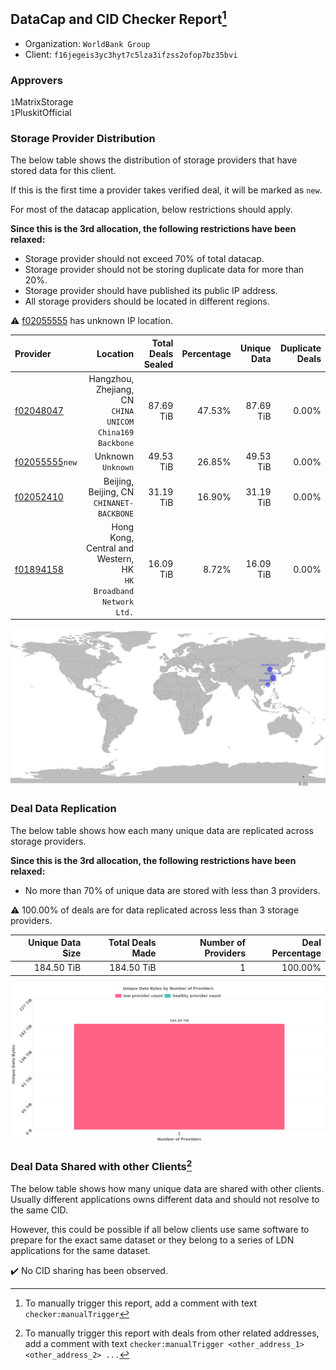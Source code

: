 ## DataCap and CID Checker Report[^1]
 - Organization: `WorldBank Group`
 - Client: `f16jegeis3yc3hyt7c5lza3ifzss2ofop7bz35bvi`
### Approvers
`1`MatrixStorage<br/>`1`PluskitOfficial

### Storage Provider Distribution
The below table shows the distribution of storage providers that have stored data for this client.

If this is the first time a provider takes verified deal, it will be marked as `new`.

For most of the datacap application, below restrictions should apply.

**Since this is the 3rd allocation, the following restrictions have been relaxed:**
 - Storage provider should not exceed 70% of total datacap.
 - Storage provider should not be storing duplicate data for more than 20%.
 - Storage provider should have published its public IP address.
 - All storage providers should be located in different regions.

⚠️ [f02055555](https://filfox.info/en/address/f02055555) has unknown IP location.

| Provider                                                    |                                                           Location | Total Deals Sealed | Percentage | Unique Data | Duplicate Deals |
| :---------------------------------------------------------- | -----------------------------------------------------------------: | -----------------: | ---------: | ----------: | --------------: |
| [f02048047](https://filfox.info/en/address/f02048047)       |        Hangzhou, Zhejiang, CN<br/>`CHINA UNICOM China169 Backbone` |          87.69 TiB |     47.53% |   87.69 TiB |           0.00% |
| [f02055555](https://filfox.info/en/address/f02055555)`new`  |                                              Unknown<br/>`Unknown` |          49.53 TiB |     26.85% |   49.53 TiB |           0.00% |
| [f02052410](https://filfox.info/en/address/f02052410)       |                       Beijing, Beijing, CN<br/>`CHINANET-BACKBONE` |          31.19 TiB |     16.90% |   31.19 TiB |           0.00% |
| [f01894158](https://filfox.info/en/address/f01894158)       | Hong Kong, Central and Western, HK<br/>`HK Broadband Network Ltd.` |          16.09 TiB |      8.72% |   16.09 TiB |           0.00% |

<img src="https://raw.githubusercontent.com/data-preservation-programs/filplus-checker-assets/main/filecoin-project/filecoin-plus-large-datasets/issues/1587/1678896286614.png"/>

### Deal Data Replication
The below table shows how each many unique data are replicated across storage providers.


**Since this is the 3rd allocation, the following restrictions have been relaxed:**
- No more than 70% of unique data are stored with less than 3 providers.

⚠️ 100.00% of deals are for data replicated across less than 3 storage providers.

| Unique Data Size | Total Deals Made | Number of Providers | Deal Percentage |
| ---------------: | ---------------: | ------------------: | --------------: |
|       184.50 TiB |       184.50 TiB |                   1 |         100.00% |

<img src="https://raw.githubusercontent.com/data-preservation-programs/filplus-checker-assets/main/filecoin-project/filecoin-plus-large-datasets/issues/1587/1678896287455.png"/>

### Deal Data Shared with other Clients[^3]
The below table shows how many unique data are shared with other clients.
Usually different applications owns different data and should not resolve to the same CID.

However, this could be possible if all below clients use same software to prepare for the exact same dataset or they belong to a series of LDN applications for the same dataset.

✔️ No CID sharing has been observed.

[^1]: To manually trigger this report, add a comment with text `checker:manualTrigger`

[^2]: Deals from those addresses are combined into this report as they are specified with `checker:manualTrigger`

[^3]: To manually trigger this report with deals from other related addresses, add a comment with text `checker:manualTrigger <other_address_1> <other_address_2> ...`
